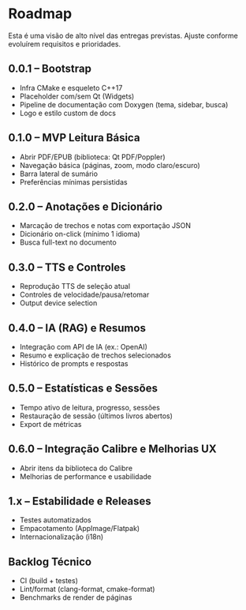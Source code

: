 # Roadmap

Esta é uma visão de alto nível das entregas previstas. Ajuste conforme evoluírem requisitos e prioridades.

## 0.0.1 – Bootstrap
- Infra CMake e esqueleto C++17
- Placeholder com/sem Qt (Widgets)
- Pipeline de documentação com Doxygen (tema, sidebar, busca)
- Logo e estilo custom de docs

## 0.1.0 – MVP Leitura Básica
- Abrir PDF/EPUB (biblioteca: Qt PDF/Poppler)
- Navegação básica (páginas, zoom, modo claro/escuro)
- Barra lateral de sumário
- Preferências mínimas persistidas

## 0.2.0 – Anotações e Dicionário
- Marcação de trechos e notas com exportação JSON
- Dicionário on-click (mínimo 1 idioma)
- Busca full-text no documento

## 0.3.0 – TTS e Controles
- Reprodução TTS de seleção atual
- Controles de velocidade/pausa/retomar
- Output device selection

## 0.4.0 – IA (RAG) e Resumos
- Integração com API de IA (ex.: OpenAI)
- Resumo e explicação de trechos selecionados
- Histórico de prompts e respostas

## 0.5.0 – Estatísticas e Sessões
- Tempo ativo de leitura, progresso, sessões
- Restauração de sessão (últimos livros abertos)
- Export de métricas

## 0.6.0 – Integração Calibre e Melhorias UX
- Abrir itens da biblioteca do Calibre
- Melhorias de performance e usabilidade

## 1.x – Estabilidade e Releases
- Testes automatizados
- Empacotamento (AppImage/Flatpak)
- Internacionalização (i18n)

## Backlog Técnico
- CI (build + testes)
- Lint/format (clang-format, cmake-format)
- Benchmarks de render de páginas
